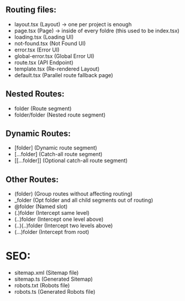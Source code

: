 ## Routing files:

- layout.tsx (Layout) -> one per project is enough
- page.tsx (Page) -> inside of every foldre (this used to be index.tsx)
- loading.tsx (Loading UI)
- not-found.tsx (Not Found UI)
- error.tsx (Error UI)
- global-error.tsx (Global Error UI)
- route.tsx (API Endpoint)
- template.tsx (Re-rendered Layout)
- default.tsx (Parallel route fallback page)

## Nested Routes:

- folder (Route segment)
- folder/folder (Nested route segment)

## Dynamic Routes:

- [folder] (Dynamic route segment)
- [...folder] (Catch-all route segment)
- [[...folder]] (Optional catch-all route segment)

## Other Routes:

- (folder) (Group routes without affecting routing)
- \_folder (Opt folder and all child segments out of routing)
- @folder (Named slot)
- (.)folder (Intercept same level)
- (..)folder (Intercept one level above)
- (..)(..)folder (Intercept two levels above)
- (...)folder (Intercept from root)

# SEO:

- sitemap.xml (Sitemap file)
- sitemap.ts (Generated Sitemap)
- robots.txt (Robots file)
- robots.ts (Generated Robots file)
